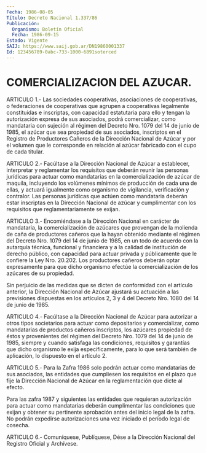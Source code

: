 ```yaml
---
Fecha: 1986-08-05
Título: Decreto Nacional 1.337/86
Publicación:
  Organismo: Boletín Oficial
  Fecha: 1986-09-15
Estado: Vigente
SAIJ: https://www.saij.gob.ar/DN19860001337
Id: 123456789-0abc-733-1000-6891soterced
---
```

# COMERCIALIZACION DEL AZUCAR.

<a id="1"></a>
ARTICULO 1.- Las sociedades cooperativas, asociaciones de cooperativas, o federaciones de cooperativas que agrupen a cooperativas legalmente constituidas e inscriptas, con capacidad estatutaria para ello y tengan la autorización expresa de sus asociados, podrá comercializar, como mandataria con sujeción al régimen del Decreto Nro. 1079 del 14 de junio de 1985, el azúcar que sea propiedad de sus asociados, inscriptos en el Registro de Productores Cañeros de la Dirección Nacional de Azúcar y por el volumen que le corresponde en relación al azúcar fabricado con el cupo de cada titular.

<a id="2"></a>
ARTICULO 2.- Facúltase a la Dirección Nacional de Azúcar a establecer, interpretar y reglamentar los requisitos que deberán reunir las personas jurídicas para actuar como mandatarias en la comercialización de azúcar de maquila, incluyendo los volúmenes mínimos de producción de cada una de ellas, y actuará igualmente como organismo de vigilancia, verificación y contralor. Las personas jurídicas que actúen como mandataria deberán estar inscriptas en la Dirección Nacional de azúcar y cumplimentar con los requisitos que reglamentariamente se exijan.

<a id="3"></a>
ARTICULO 3.- Encomiéndase a la Dirección Nacional en carácter de mandataria, la comercialización de azúcares que provengan de la molienda de caña de productores cañeros que la hayan obtenido mediante el régimen del Decreto Nro. 1079 del 14 de junio de 1985, en un todo de acuerdo con la autarquía técnica, funcional y financiera y a la calidad de institución de derecho público, con capacidad para actuar privada y públicamente que le confiere la Ley Nro. 20.202. Los productores cañeros deberán optar expresamente para que dicho organismo efectúe la comercialización de los azúcares de su propiedad.

Sin perjuicio de las medidas que se dicten de conformidad con el artículo anterior, la Dirección Nacional de Azúcar ajustará su actuación a las previsiones dispuestas en los artículos 2, 3 y 4 del Decreto Nro. 1080 del 14 de junio de 1985.

<a id="4"></a>
ARTICULO 4.- Facúltase a la Dirección Nacional de Azúcar para autorizar a otros tipos societarios para actuar como depositarios y comercializar, como mandatarias de productos cañeros inscriptos, los azúcares propiedad de éstos y provenientes del régimen del Decreto Nro. 1079 del 14 de junio de 1985, siempre y cuando satisfaga las condiciones, requisitos y garantías que dicho organismo le exija específicamente, para lo que será también de aplicación, lo dispuesto en el artículo 2.

<a id="5"></a>
ARTICULO 5.- Para la Zafra 1986 solo podrán actuar como mandatarias de sus asociados, las entidades que cumpliesen los requisitos en el plazo que fije la Dirección Nacional de Azúcar en la reglamentación que dicte al efecto.

Para las zafra 1987 y siguientes las entidades que requieran autorización para actuar como mandatarias deberán cumplimentar las condiciones que exijan y obtener su pertinente aprobación antes del inicio legal de la zafra. No podrán expedirse autorizaciones una vez iniciado el período legal de cosecha.

<a id="6"></a>
ARTICULO 6.- Comuníquese, Publíquese, Dése a la Dirección Nacional del Registro Oficial y Archívese.